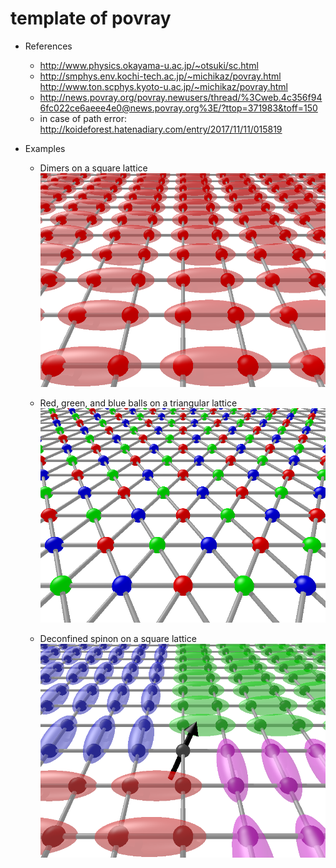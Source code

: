 # template of povray

* References
  * http://www.physics.okayama-u.ac.jp/~otsuki/sc.html
  * http://smphys.env.kochi-tech.ac.jp/~michikaz/povray.html http://www.ton.scphys.kyoto-u.ac.jp/~michikaz/povray.html
  * http://news.povray.org/povray.newusers/thread/%3Cweb.4c356f946fc022ce6aeee4e0@news.povray.org%3E/?ttop=371983&toff=150
  * in case of path error: http://koideforest.hatenadiary.com/entry/2017/11/11/015819

* Examples
  * Dimers on a square lattice
![Dimers on a square lattice](https://raw.githubusercontent.com/ryuikaneko/template_povray/master/dimer.png "Dimers on a square lattice")

  * Red, green, and blue balls on a triangular lattice
![Balls on a triangular lattice](https://raw.githubusercontent.com/ryuikaneko/template_povray/master/triangular_3sub.png "Balls on a triangular lattice")

  * Deconfined spinon on a square lattice
![Deconfined spinon](https://raw.githubusercontent.com/ryuikaneko/template_povray/master/deconfined_spinon.png "Deconfined spinon")
